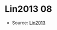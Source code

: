 <a name="material" />

# Lin2013 08
<script type="application/ld+json">
  {
    "@context": "https://schema.org/",
    "@type": "ChemicalSubstance",
    "http://purl.org/dc/terms/conformsTo":
      {
        "@type": "CreativeWork",
        "@id": "https://bioschemas.org/profiles/ChemicalSubstance/0.4-RELEASE/"
      },
    "@id": "https://egonw.github.io/nanowiki/nanowiki455.html#material",
    "name": "Lin2013 08",
    "sameAs": "http://127.0.0.1/mediawiki/index.php/Special:URIResolver/Lin2013_08"
  }
</script>


* Source: [Lin2013](Lin2013.md)
